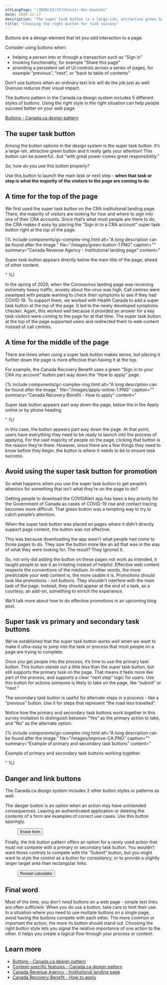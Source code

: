 ```yaml
---
altLangPage: "/2020/12/17/choisir-des-boutons"
date: 2020-12-17
description: "The super task button is a large-ish, attractive green button and it really gets your attention!...How using the right button style in the right situation can help people succeed better on your web page."
title: "Choosing the right button for task success"
---
```


Buttons are a design element that let you add interaction to a page.

Consider using buttons when:

- helping a person into or through a transaction such as “Sign in”
- invoking functionality, for example “Share this page”
- providing a persistent set of UI controls across a series of pages, for example “previous”, “next”, or “back to table of contents”

Don’t use buttons when an ordinary text link will do the job just as well. Overuse reduces their visual impact.

The buttons pattern in the Canada.ca design system includes 5 different styles of buttons. Using the right style in the right situation can help people succeed better on your web page.

[Buttons - Canada.ca design pattern](https://design.canada.ca/common-design-patterns/buttons.html)

## The super task button

Among the button options in the design system is the super task button. It’s a large-ish, attractive green button and it really gets your attention! This button can be powerful...but “with great power comes great responsibility.”

So, how do you use this button properly?

Use this button to launch the main task or next step - **when that task or step is what the majority of the visitors to the page are coming to do**.

## A time for the top of the page

We first used the super task button on the CRA institutional landing page. There, the majority of visitors are looking for how and where to sign into one of their CRA accounts. Since that’s what most people are there to do, the CRA makes it easy by placing the “Sign in to a CRA account” super task button right at the top of the page.

{% include components/gc-complex-img.html
   alt="A long description can be found after the image."
   file="/images/green-button-1.PNG"
   caption=""
   summary="Canada Revenue Agency - Institutional landing page"
   content="<p>Super task button appears directly below the main title of the page, ahead of other content.</p>"
%}

In the spring of 2020, when the Coronavirus landing page was receiving extremely heavy traffic, anxiety about the virus was high. Call centres were swamped with people wanting to check their symptoms to see if they had COVID-19. To support them, we worked with Health Canada to add a super task button at the top of the page. It led to the newly developed symptoms checker. Again, this worked well because it provided an answer for a key task visitors were coming to the page for at that time. The super task button at the top of the page supported users and redirected them to web content instead of call centres.

## A time for the middle of the page

There are times when using a super task button makes sense, but placing it further down the page is more effective than having it at the top.

For example, the Canada Recovery Benefit uses a green “Sign in to your CRA my account” button part way down the “How to apply” page.

{% include components/gc-complex-img.html
  alt="A long description can be found after the image."
  file="/images/apply-online-1.PNG"
  caption=""
  summary="Canada Recovery Benefit - How to apply"
  content="<p>Super task button appears part way down the page, below the in the Apply online or by phone heading</p>"
%}

In this case, the button appears part way down the page. At that point, users have everything they need to be ready to launch into the process of applying. For the vast majority of people on the page, clicking that button is the reason they’re there. However, since there are a few things they need to know before they begin, the button is where it needs to be to ensure task success.

## Avoid using the super task button for promotion

So what happens when you use the super task button to get people’s attention for something that isn’t what they’re on the page to do?

Getting people to download the COVIDAlert app has been a key priority for the Government of Canada as cases of COVID-19 rise and contact tracing becomes more difficult. That green button was a tempting way to try to catch people’s attention.

When the super task button was placed on pages where it didn’t directly support page content, the button was not effective.

This was because downloading the app wasn’t what people had come to those pages to do. They saw the button more like an ad that was in the way of what they were looking for. The result? They ignored it.

So, not only did adding the button on these pages not work as intended, it taught people to see it as irritating instead of helpful. Effective web content respects the conventions of the medium. In other words, the more predictable your web content is, the more usable it is. Promotions should look like promotions - not buttons. They shouldn’t interfere with the main task of the page. Instead, they should appear at the end of a task, as a courtesy, an add-on, something to enrich the experience.

We’ll talk more about how to do effective promotions in an upcoming blog post.

## Super task vs primary and secondary task buttons

We’ve established that the super task button works well when we want to make it ultra-easy to jump into the task or process that most people on a page are trying to complete.

Once you get people into the process, it’s time to use the primary task button. This button stands out a little less than the super task button, but still supports the primary task on the page. That means it feels more like part of the process, and supports a clear “next step” logic for users. Use this button for actions someone is likely to take on the page, like “submit” or “next.”

The secondary task button is useful for alternate steps in a process - like a “previous” button. Use it for steps that represent “the road less travelled”.

Notice how the primary and secondary task buttons work together in this survey invitation to distinguish between “Yes” as the primary action to take, and “No” as the alternate option.

{% include components/gc-complex-img.html
   alt="A long description can be found after the image."
   file="/images/improve-CA.PNG"
   caption=""
   summary="Example of primary and secondary task buttons"
   content="<p>Example of primary and secondary task buttons working together.</p>"
%}

## Danger and link buttons

The Canada.ca design system includes 2 other button styles or patterns as well.

The danger button is an option when an action may have unintended consequences. Leaving an authenticated application or deleting the contents of a form are examples of correct use cases. Use this button sparingly.

<div class="panel panel-default">
  <figure class="panel-body">
    <button type="button" class="btn btn-danger center-block">Erase form</button>
  </figure>
</div>

Finally, the link button pattern offers an option for a rarely used action that must not compete with a primary or secondary task button. You wouldn’t want those controls to compete with the “Submit” button, but you might want to style the control as a button for consistency, or to provide a slightly larger target area than rectangular links.

<div class="panel panel-default">
  <figure class="panel-body">
      <button type="button" class="btn btn-link center-block">Restart calculator</button>
  </figure>
</div>

## Final word

Most of the time, you don't need buttons on a web page - simple text links are often sufficient. When you do use a button, take care to limit their use. In a situation where you need to use multiple buttons on a single page, avoid having the buttons compete with each other. The more common or important the action, the more its button should stand out. Choosing the right button style lets you signal the relative importance of one action to the other. It helps you create a logical flow through your process or content.

## Learn more

- [Buttons - Canada.ca design pattern](https://design.canada.ca/common-design-patterns/buttons.html)
- [Context-specific features - Canada.ca design pattern](https://design.canada.ca/common-design-patterns/feature-tiles.html)
- [Canada Revenue Agency - Institutional landing page](https://www.canada.ca/en/revenue-agency.html)
- [Canada Recovery Benefit - How to apply](https://www.canada.ca/en/revenue-agency.html)
